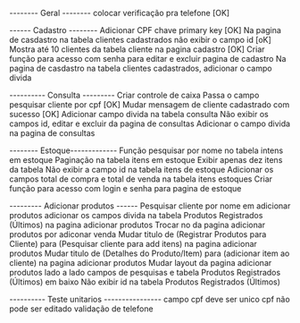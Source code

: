 -------- Geral --------
colocar verificação pra  telefone [OK]

------ Cadastro --------
Adicionar CPF chave primary key [OK]
Na pagina de casdastro na tabela clientes cadastrados não exibir o campo id [oK]
Mostra até 10 clientes da tabela cliente na pagina cadastro [OK]
Criar função para acesso com senha para editar e excluir pagina de cadastro
Na pagina de casdastro na tabela clientes cadastrados, adicionar o campo divida

---------- Consulta ---------
Criar controle de caixa 
Passa o campo pesquisar cliente por cpf [OK]
Mudar mensagem de cliente cadastrado com sucesso [OK]
Adicionar campo divida na tabela consulta
Não exibir os campos id, editar e excluir da pagina de consultas
Adicionar o campo divida na pagina de consultas

-------- Estoque-------------
Função pesquisar por nome no tabela intens em estoque 
Paginação na tabela itens em estoque 
Exibir apenas dez itens da tabela
Não exibir a campo id na tabela itens de estoque
Adicionar os campos total de compra e total de venda na tabela itens estoques
Criar função para acesso com login e senha para pagina de estoque

--------- Adicionar produtos ------
Pesquisar cliente por nome em adicionar produtos
adicionar os campos divida na tabela Produtos Registrados (Últimos) na pagina adicionar produtos
Trocar no da pagina adicionar produtos por adiconar venda
Mudar titulo de (Registrar Produtos para Cliente) para (Pesquisar cliente para add itens) na pagina adicionar produtos
Mudar titulo de (Detalhes do Produto/Item) para (adicionar item ao cliente) na pagina adicionar produtos
Mudar layout da pagina adicionar produtos lado a lado campos de pesquisas e tabela Produtos Registrados (Últimos) em baixo
Não exibir id na tabela Produtos Registrados (Últimos)





---------- Teste unitarios ----------------
campo cpf deve ser unico 
cpf não pode ser editado
validação de telefone